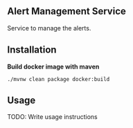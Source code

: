 ## Alert Management Service
Service to manage the alerts.

## Installation
**Build docker image with maven**

```
./mvnw clean package docker:build
```

## Usage
TODO: Write usage instructions